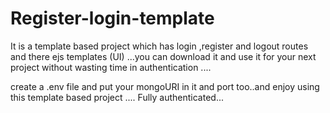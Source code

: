 # Register-login-template
It is a template based project which has login ,register and logout routes and there ejs templates (UI) ...you can download it and use it for your next project without wasting time in authentication ....


create a .env file and put your mongoURI in it and port too..and enjoy using this template based project .... Fully authenticated...
